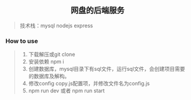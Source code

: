 <h2 align="center">网盘的后端服务</h2>

> 技术栈：mysql nodejs express

### How to use

> 1. 下载解压或git clone
> 2. 安装依赖 npm i
> 3. 创建数据库，mysql目录下有sql文件，运行sql文件，会创建项目需要的数据库及解构。
> 4. 修改config copy.js配置项，并修改文件名为config.js
> 5. npm run dev 或者 npm run start

